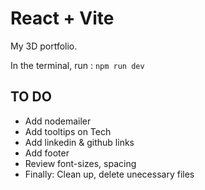 # React + Vite

My 3D portfolio.

In the terminal, run : `npm run dev`

## TO DO

- Add nodemailer
- Add tooltips on Tech
- Add linkedin & github links
- Add footer
- Review font-sizes, spacing
- Finally: Clean up, delete unecessary files
